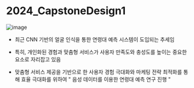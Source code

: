 # 2024_CapstoneDesign1

![image](https://github.com/user-attachments/assets/9eebcd88-b99e-4a2c-99c2-53099979bc4c)
* 최근 CNN 기반의 얼굴 인식을 통한 연령대 예측 시스템이 도입되는 추세임
* 특히, 개인화된 경험과 맞춤형 서비스가 사용자 만족도와 충성도를 높이는 중요한 요소로 자리잡고 있음

* 맞춤형 서비스 제공을 기반으로 한 사용자 경험 극대화와 마케팅 전략 최적화를 통해 효율 극대화를 위하여
  " 음성 데이터를 이용한 연령대 예측 연구 진행 "
